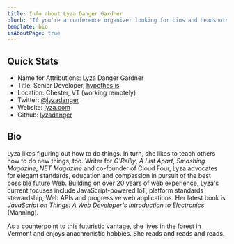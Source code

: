 ```yaml
---
title: Info about Lyza Danger Gardner
blurb: "If you're a conference organizer looking for bios and headshots, you're in the right place!"
template: bio
isAboutPage: true
---
```


## Quick Stats

* Name for Attributions: Lyza Danger Gardner
* Title: Senior Developer, [hypothes.is](https://hypothes.is)
* Location: Chester, VT (working remotely)
* Twitter: [@lyzadanger](https://twitter.com/lyzadanger)
* Website: [lyza.com](https://www.lyza.com)
* Github: [lyzadanger](https://github.com/lyzadanger)

## Bio

Lyza likes figuring out how to do things. In turn, she likes to teach others how to do new things, too. Writer for _O'Reilly_, _A List Apart_, _Smashing Magazine_, _NET Magazine_ and co-founder of Cloud Four, Lyza advocates for elegant standards, education and compassion in pursuit of the best possible future Web. Building on over 20 years of web experience, Lyza's current focuses include JavaScript-powered IoT, platform standards stewardship, Web APIs and progressive web applications. Her latest book is _JavaScript on Things: A Web Developer's Introduction to Electronics_ (Manning).

As a counterpoint to this futuristic vantage, she lives in the forest in Vermont and enjoys anachronistic hobbies. She reads and reads and reads.
